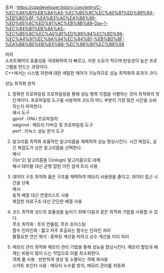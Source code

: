
출처 : https://cppdeveloper.tistory.com/entry/C-%EC%84%B1%EB%8A%A5-%EC%B5%9C%EC%A0%81%ED%99%94-%EB%B0%8F-%EA%B3%A0%EA%B8%89-%ED%85%8C%ED%81%AC%EB%8B%89-Day-1-%EC%84%B1%EB%8A%A5-%EC%B5%9C%EC%A0%81%ED%99%94%EC%9D%98-%EC%A4%91%EC%9A%94%EC%84%B1-%EB%B0%8F-%EA%B8%B0%EB%B3%B8-%EC%9B%90%EC%B9%99

의의<br/>
소프트웨어의 효율성을 극대화하여 더 빠르고, 자원 소모가 적으며 반응성이 높은 프로그램을 만드는 과정이다.<br/>
C++에서는 시스템 자원에 대한 세밀한 제어가 가능하므로 성능 최적화의 효과가 크다.<br/>

성능 최적화 원칙<br/>
1. 정확한 프로파일링
프로파일링을 통해 성능 병목 지점을 식별하는 것이 최적화의 첫 단계이다. 프로파일링 도구를 사용하여 코드의 어느 부분이 가장 많은 시간을 소비하는지 파악한다.<br/>
예시 도구<br/>
gprof : GNU 프로파일러<br/>
valgrind : 메모리 디버깅 및 프로파일링 도구<br/>
perf : 리눅스 성능 분석 도구<br/>

3. 알고리즘 최적화
효율적인 알고리즘을 채택하여 성능 향상시킨다. 시간 복잡도, 공간 복잡도가 낮은 알고리즘을 선택한다.<br/>
예시<br/>
O(n^2) 알고리즘을 O(nlogn) 알고리즘으로 대체<br/>
해시 테이블 대신 균형 잡힌 이진 검색 트리 사용<br/>

4. 데이터 구조 최적화
옳은 구조를 채택하여 메모리 사용량을 줄이고, 데이터 접근 시간을 단축<br/>
예시<br/>
동적 배열 대신 연결리스트 사용<br/>
복잡한 자료구조 대신 간단한 배열 사용<br/>

5. 코드 최적화
코드의 효율성을 높이기 위해 다음과 같은 최적화 기법을 사용할 수 있다.<br/>
루프 최적화 : 루프 언롤링, 루프 호이스팅<br/>
함수 인라인화 : 짧고 자주 호출되는 함수는 인라인 처리<br/>
불필요한 연산 제거 : 중복된 계산을 피하고 상수 계산을 미리 처리<br/>

6. 메모리 관리 최적화
메모리 관리 기법을 통해 성능을 향상시킨다. 메모리 할당과 해제는 비용이 많이 드는 작업으로 이를 최소화한다.<br/>
객체 풀 사용 : 빈번하게 생성 및 소멸되는 객체 재사용<br/>
스마트 포인터 사용 : 메모리 누수를 방지, 메모리 관리를 자동화<br/>
